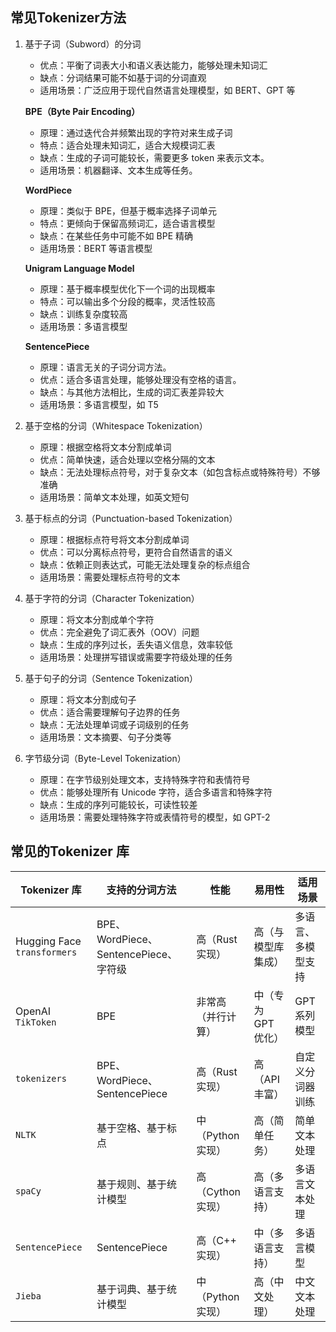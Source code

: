 ## 常见Tokenizer方法

1. 基于子词（Subword）的分词

   - 优点：平衡了词表大小和语义表达能力，能够处理未知词汇
   - 缺点：分词结果可能不如基于词的分词直观
   - 适用场景：广泛应用于现代自然语言处理模型，如 BERT、GPT 等

   **BPE（Byte Pair Encoding）**

   - 原理：通过迭代合并频繁出现的字符对来生成子词
   - 特点：适合处理未知词汇，适合大规模词汇表
   - 缺点：生成的子词可能较长，需要更多 token 来表示文本。
   - 适用场景：机器翻译、文本生成等任务。

   **WordPiece**

   - 原理：类似于 BPE，但基于概率选择子词单元
   - 特点：更倾向于保留高频词汇，适合语言模型
   - 缺点：在某些任务中可能不如 BPE 精确
   - 适用场景：BERT 等语言模型

   **Unigram Language Model**

   - 原理：基于概率模型优化下一个词的出现概率
   - 特点：可以输出多个分段的概率，灵活性较高
   - 缺点：训练复杂度较高
   - 适用场景：多语言模型

   **SentencePiece**

   - 原理：语言无关的子词分词方法。
   - 优点：适合多语言处理，能够处理没有空格的语言。
   - 缺点：与其他方法相比，生成的词汇表差异较大
   - 适用场景：多语言模型，如 T5
2. 基于空格的分词（Whitespace Tokenization）

   - 原理：根据空格将文本分割成单词
   - 优点：简单快速，适合处理以空格分隔的文本
   - 缺点：无法处理标点符号，对于复杂文本（如包含标点或特殊符号）不够准确
   - 适用场景：简单文本处理，如英文短句
3. 基于标点的分词（Punctuation-based Tokenization）

   - 原理：根据标点符号将文本分割成单词
   - 优点：可以分离标点符号，更符合自然语言的语义
   - 缺点：依赖正则表达式，可能无法处理复杂的标点组合
   - 适用场景：需要处理标点符号的文本
4. 基于字符的分词（Character Tokenization）

   - 原理：将文本分割成单个字符
   - 优点：完全避免了词汇表外（OOV）问题
   - 缺点：生成的序列过长，丢失语义信息，效率较低
   - 适用场景：处理拼写错误或需要字符级处理的任务
5. 基于句子的分词（Sentence Tokenization）

   - 原理：将文本分割成句子
   - 优点：适合需要理解句子边界的任务
   - 缺点：无法处理单词或子词级别的任务
   - 适用场景：文本摘要、句子分类等
6. 字节级分词（Byte-Level Tokenization）

   - 原理：在字节级别处理文本，支持特殊字符和表情符号
   - 优点：能够处理所有 Unicode 字符，适合多语言和特殊字符
   - 缺点：生成的序列可能较长，可读性较差
   - 适用场景：需要处理特殊字符或表情符号的模型，如 GPT-2

## 常见的Tokenizer 库

| **Tokenizer 库**        | **支持的分词方法**              | **性能**     | **易用性**    | **适用场景** |
| ----------------------------- | ------------------------------------- | ------------------ | ------------------- | ------------------ |
| Hugging Face `transformers` | BPE、WordPiece、SentencePiece、字符级 | 高（Rust 实现）    | 高（与模型库集成）  | 多语言、多模型支持 |
| OpenAI `TikToken`           | BPE                                   | 非常高（并行计算） | 中（专为 GPT 优化） | GPT 系列模型       |
| `tokenizers`                | BPE、WordPiece、SentencePiece         | 高（Rust 实现）    | 高（API 丰富）      | 自定义分词器训练   |
| `NLTK`                      | 基于空格、基于标点                    | 中（Python 实现）  | 高（简单任务）      | 简单文本处理       |
| `spaCy`                     | 基于规则、基于统计模型                | 高（Cython 实现）  | 高（多语言支持）    | 多语言文本处理     |
| `SentencePiece`             | SentencePiece                         | 高（C++ 实现）     | 中（多语言支持）    | 多语言模型         |
| `Jieba`                     | 基于词典、基于统计模型                | 中（Python 实现）  | 高（中文处理）      | 中文文本处理       |
